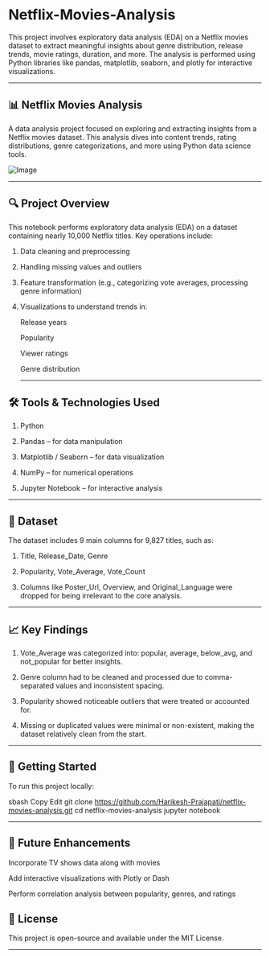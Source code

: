 # Netflix-Movies-Analysis
This project involves exploratory data analysis (EDA) on a Netflix movies dataset to extract meaningful insights about genre distribution, release trends, movie ratings, duration, and more. The analysis is performed using Python libraries like pandas, matplotlib, seaborn, and plotly for interactive visualizations.

---

## 📊 Netflix Movies Analysis ##
A data analysis project focused on exploring and extracting insights from a Netflix movies dataset. This analysis dives into content trends, rating distributions, genre categorizations, and more using Python data science tools.

![Image](https://github.com/user-attachments/assets/ba2bbdf9-8639-42ab-9901-f0273711f8d7)


---


## 🔍 Project Overview ##
This notebook performs exploratory data analysis (EDA) on a dataset containing nearly 10,000 Netflix titles. Key operations include:

1. Data cleaning and preprocessing

2. Handling missing values and outliers

3. Feature transformation (e.g., categorizing vote averages, processing genre information)

4. Visualizations to understand trends in:

    Release years

    Popularity

    Viewer ratings

    Genre distribution

   ---

## 🛠️ Tools & Technologies Used ##
1. Python

2. Pandas – for data manipulation

3. Matplotlib / Seaborn – for data visualization

4. NumPy – for numerical operations

5. Jupyter Notebook – for interactive analysis
   
---

## 📁 Dataset ##
The dataset includes 9 main columns for 9,827 titles, such as:

1. Title, Release_Date, Genre

2. Popularity, Vote_Average, Vote_Count

3. Columns like Poster_Url, Overview, and Original_Language were dropped for being irrelevant to the core analysis.
   
---


## 📈 Key Findings ##
1. Vote_Average was categorized into: popular, average, below_avg, and not_popular for better insights.

2. Genre column had to be cleaned and processed due to comma-separated values and inconsistent spacing.

3. Popularity showed noticeable outliers that were treated or accounted for.

4. Missing or duplicated values were minimal or non-existent, making the dataset relatively clean from the start.
   
---


## 🚀 Getting Started ##
To run this project locally:

sbash
Copy
Edit
git clone https://github.com/Harikesh-Prajapati/netflix-movies-analysis.git
cd netflix-movies-analysis
jupyter notebook


---


## 📌 Future Enhancements ##
Incorporate TV shows data along with movies

Add interactive visualizations with Plotly or Dash

Perform correlation analysis between popularity, genres, and ratings

## 📄 License ##
This project is open-source and available under the MIT License.

---

